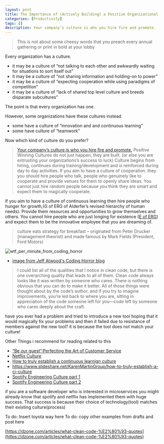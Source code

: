 ```yaml
---
layout: post
title: The Importance of (Actively Building) a Positive Organizational Culture
categories: [Productivity]
tags: []
description: Your company’s culture is who you hire fire and promote.
---
```


> This is not about some cheesy words that you preach every annual gathering or print in bold at your lobby

Every organization has a culture.

* it may be a culture of “not talking to each other and awkwardly waiting for situations to sort itself out”
* it may be a culture of “not sharing information and holding-on to power”
* it may be a culture of “expecting cooperation while using paradigms of competition”
* it may be a culture of “lack of shared top level culture and breeds disparate subcultures”

The point is that every organization has one.

However, some organizations have these cultures instead

* some have a culture of “innovation and and continuous learning”
* some have culture of “teamwork”

Now which kind of culture do you prefer?

> [Your company’s culture is who you hire fire and promote.](https://worldpositive.com/your-companys-culture-is-who-you-hire-fire-and-promote-c69f84902983#.7dlt9srsk)
Positive Winning Cultures do not just happen, they are built. (or else you are entrusting your organizations’s success to luck)
Culture begins from hiring, continues during training/development and is reinforced during day to day activities.
If you aim to have a culture of cooperation. they you should  hire people who talk, people who genuinely like to cooperate and provide venues for them to openly share ideas. You cannot just hire random people because you think they are smart and expect them to magically cooperate.

If you aim to have a culture of continuous learning then hire people who hunger for growth,(G of ERG of Alderfer’s revised hierarchy of human needs). Provide them resources and opportunities to grow themselves and others. You cannot hire people who are just longing for existence ([E of ERG](https://www.kokmdemo.com/node/347)) and expect them to be the innovative employee that you are dreaming of.

> culture eats strategy for breakfast – originated from Peter Drucker (management theorist) and made famous by Mark Fields (President, Ford Motors)


![wtf_per_minute_from_coding_horror](https://blog.codinghorror.com/content/images/uploads/2009/02/6a0120a85dcdae970b012877707a45970c-pi.png)
* [image from Jeff Atwood's Coding Horror blog](http://blog.codinghorror.com)

> I could list all of the qualities that I notice in clean code, but there is one overarching quality that leads to all of them. Clean code always looks like it was written by someone who cares. There is nothing obvious that you can do to make it better. All of those things were thought about by the code’s author, and if you try to imagine improvements, you’re led back to where you are, sitting in appreciation of the code someone left for you—code left by someone who cares deeply about the craft.

have you ever had a problem and tried to introduce a new tool
hoping that it would magically fix your problems and then
it failed due to resistance of members against the new tool?
it is because the tool does not match your culture!

Other Things i recommend for reading related to this
* [“Be our guest“:Perfecting the Art of Customer Service](http://www.goodreads.com/book/show/205979.Be_Our_Guest)
* [Netflix Culture](https://www.slideshare.net/reed2001/culture-1798664)
* [How to truly establish a continuous learnign culture](https://www.youtube.com/watch?v=SfvIdlHiz2A)
* https://www.slideshare.net/KarenMartinGroup/how-to-truly-establish-a-ci-culture 
* [Spotify Engineering Culture part 1](https://vimeo.com/85490944)
* [Spotify Engineering Culture part 2](https://vimeo.com/94950270)

if you are a software developer who is interested in microservices you might already know that spotify and netflix has implemented them with huge success. That success is because their choice of technology(tool) matches their existing culture(process)

 

To do: Insert toyota way here
To do: copy other examples from drafts and post here

[https://dzone.com/articles/what-clean-code-%E2%80%93-quotes](https://dzone.com/articles/what-clean-code-%E2%80%93-quotes)
